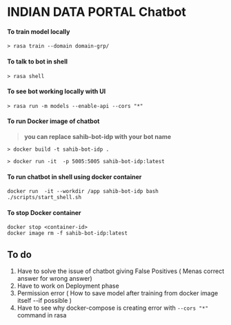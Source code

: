 # INDIAN DATA PORTAL Chatbot

#### To train model locally
```
> rasa train --domain domain-grp/
```
#### To talk to bot in shell
```
> rasa shell
```

#### To see bot working locally with UI
``` 
> rasa run -m models --enable-api --cors "*" 
```
#### To run Docker image of chatbot

> **you can replace sahib-bot-idp with your bot name**
```
> docker build -t sahib-bot-idp . 

> docker run -it  -p 5005:5005 sahib-bot-idp:latest
```
#### To run chatbot in shell using docker container
```
docker run  -it --workdir /app sahib-bot-idp bash ./scripts/start_shell.sh

```
#### To stop Docker container
```
docker stop <container-id>
docker image rm -f sahib-bot-idp:latest
```
## To do
1. Have to solve the issue of chatbot giving False Positives ( Menas correct answer for wrong answer)
2. Have to work on Deployment phase
3. Permission error ( How to save model after training from docker image itself --if possible )
4. Have to see why docker-compose is creating error with ` --cors "*" ` command in rasa 